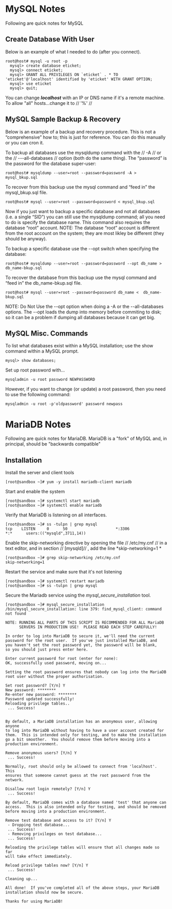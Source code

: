 # MySQL Notes

Following are quick notes for MySQL

## Create Database With User

Below is an example of what I needed to do (after you connect).

	
	root@host# mysql -u root -p
	  mysql> create database eticket;
	  mysql> connect eticket;
	  mysql> GRANT ALL PRIVILEGES ON `eticket` . * TO 'eticket'@'localhost' identified by 'eticket' WITH GRANT OPTION;
	  mysql> use eticket
	  mysql> quit;


You can change ***localhost*** with an IP or DNS name if it's a remote machine. To allow "all" hosts...change it to // '%' //

## MySQL Sample Backup & Recovery

Below is an example of a backup and recovery procedure. This is not a “comprehensive” how to; this is just for reference. You can do this manually or you can cron it.

To backup all databases use the mysqldump command with the // -A // or the // ---all-databases // option (both do the same thing). The “password” is the password for the database super-user:

    root@host# mysqldump --user=root --password=password -A > mysql_bkup.sql

To recover from this backup use the mysql command and “feed in” the mysql_bkup.sql file.

    root@host# mysql --user=root --password=password < mysql_bkup.sql

Now if you just want to backup a specific database and not all databases (i.e. a single “SID”) you can still use the mysqldump command; all you need to do is specify the database name. This command also requires the database “root” account. NOTE: The database “root” account is different from the root account on the system; they are most likley be different (they should be anyway).

To backup a specific database use the --opt switch when specifying the database:

    root@host# mysqldump --user=root --password=password --opt db_name >  db_name-bkup.sql

To recover the database from this backup use the mysql command and “feed in” the db_name-bkup.sql file.

    root@host# mysql --user=root --password=password db_name <  db_name-bkup.sql

NOTE: Do Not Use the --opt option when doing a -A or the --all-databases options. The --opt loads the dump into memory before commiting to disk; so it can be a problem if dumping all databases because it can get big. 

## MySQL Misc. Commands


To list what databases exist within a MySQL installation; use the show command within a MySQL prompt.

	mysql> show databases;

Set up root password with...

	
	mysqladmin -u root password NEWPASSWORD


However, if you want to change (or update) a root password, then you need to use the following command:

	
	mysqladmin -u root -p'oldpassword' password newpass


# MariaDB Notes

Following are quick notes for MariaDB. MariaDB is a "fork" of MySQL and, in principal, should be "backwards compatible"

## Installation

Install the server and client tools

	
	[root@sandbox ~]# yum -y install mariadb-client mariadb


Start and enable the system

	
	[root@sandbox ~]# systemctl start mariadb
	[root@sandbox ~]# systemctl enable mariadb


Verify that MariaDB is listening on all interfaces.

	
	[root@sandbox ~]# ss -tulpn | grep mysql
	tcp    LISTEN     0      50                     *:3306                  *:*      users:(("mysqld",3711,14))


Enable the skip-networking directive by opening the file // /etc/my.cnf // in a text editor, and in section // [mysqld]// , add the line *skip-networking=1 *

	
	[root@sandbox ~]# grep skip-networking /etc/my.cnf
	skip-networking=1


Restart the service and make sure that it's not listening

	
	[root@sandbox ~]# systemctl restart mariadb
	[root@sandbox ~]# ss -tulpn | grep mysql


Secure the Mariadb service using the *mysql_secure_installation* tool.

	
	[root@sandbox ~]# mysql_secure_installation 
	/bin/mysql_secure_installation: line 379: find_mysql_client: command not found
	
	NOTE: RUNNING ALL PARTS OF THIS SCRIPT IS RECOMMENDED FOR ALL MariaDB
	      SERVERS IN PRODUCTION USE!  PLEASE READ EACH STEP CAREFULLY!
	
	In order to log into MariaDB to secure it, we'll need the current
	password for the root user.  If you've just installed MariaDB, and
	you haven't set the root password yet, the password will be blank,
	so you should just press enter here.
	
	Enter current password for root (enter for none): 
	OK, successfully used password, moving on...
	
	Setting the root password ensures that nobody can log into the MariaDB
	root user without the proper authorisation.
	
	Set root password? [Y/n] Y
	New password: ********
	Re-enter new password: ******** 
	Password updated successfully!
	Reloading privilege tables..
	 ... Success!
	
	
	By default, a MariaDB installation has an anonymous user, allowing anyone
	to log into MariaDB without having to have a user account created for
	them.  This is intended only for testing, and to make the installation
	go a bit smoother.  You should remove them before moving into a
	production environment.
	
	Remove anonymous users? [Y/n] Y
	 ... Success!
	
	Normally, root should only be allowed to connect from 'localhost'.  This
	ensures that someone cannot guess at the root password from the network.
	
	Disallow root login remotely? [Y/n] Y
	 ... Success!
	
	By default, MariaDB comes with a database named 'test' that anyone can
	access.  This is also intended only for testing, and should be removed
	before moving into a production environment.
	
	Remove test database and access to it? [Y/n] Y
	 - Dropping test database...
	 ... Success!
	 - Removing privileges on test database...
	 ... Success!
	
	Reloading the privilege tables will ensure that all changes made so far
	will take effect immediately.
	
	Reload privilege tables now? [Y/n] Y
	 ... Success!
	
	Cleaning up...
	
	All done!  If you've completed all of the above steps, your MariaDB
	installation should now be secure.
	
	Thanks for using MariaDB!
	

